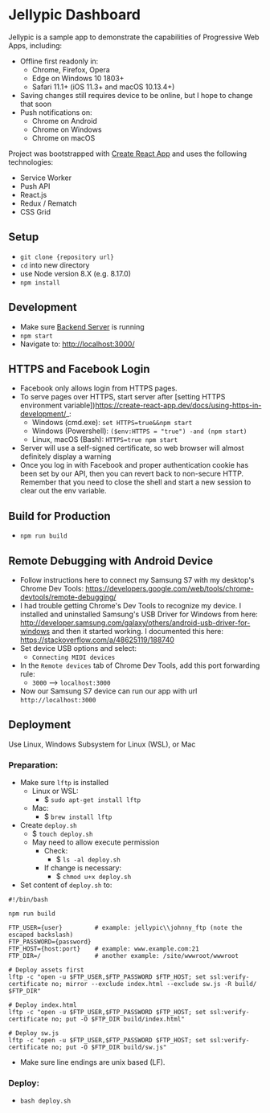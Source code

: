# Jellypic Dashboard

Jellypic is a sample app to demonstrate the capabilities of Progressive Web Apps, including:
* Offline first readonly in:
  * Chrome, Firefox, Opera
  * Edge on Windows 10 1803+
  * Safari 11.1+ (iOS 11.3+ and macOS 10.13.4+)
* Saving changes still requires device to be online, but I hope to change that soon
* Push notifications on:
  * Chrome on Android
  * Chrome on Windows
  * Chrome on macOS

Project was bootstrapped with [Create React App](https://github.com/facebookincubator/create-react-app) and uses the following technologies:
* Service Worker
* Push API
* React.js
* Redux / Rematch
* CSS Grid

## Setup
* `git clone {repository url}`
* `cd` into new directory
* use Node version 8.X (e.g. 8.17.0)
* `npm install`

## Development
* Make sure [Backend Server](https://github.com/johnnyoshika/jellypic) is running
* `npm start`
* Navigate to: [http://localhost:3000/](http://localhost:3000/)

## HTTPS and Facebook Login
* Facebook only allows login from HTTPS pages.
* To serve pages over HTTPS, start server after [setting HTTPS environment variable])https://create-react-app.dev/docs/using-https-in-development/_:
  * Windows (cmd.exe): `set HTTPS=true&&npm start`
  * Windows (Powershell): `($env:HTTPS = "true") -and (npm start)`
  * Linux, macOS (Bash): `HTTPS=true npm start`
* Server will use a self-signed certificate, so web browser will almost definitely display a warning
* Once you log in with Facebook and proper authentication cookie has been set by our API, then you can revert back to non-secure HTTP. Remember that you need to close the shell and start a new session to clear out the env variable.

## Build for Production
* `npm run build`

## Remote Debugging with Android Device
* Follow instructions here to connect my Samsung S7 with my desktop's Chrome Dev Tools: https://developers.google.com/web/tools/chrome-devtools/remote-debugging/
* I had trouble getting Chrome's Dev Tools to recognize my device. I installed and uninstalled Samsung's USB Driver for Windows from here: http://developer.samsung.com/galaxy/others/android-usb-driver-for-windows and then it started working. I documented this here: https://stackoverflow.com/a/48625119/188740
* Set device USB options and select:
  * `Connecting MIDI devices`
* In the `Remote devices` tab of Chrome Dev Tools, add this port forwarding rule:
  * `3000` --> `localhost:3000`
* Now our Samsung S7 device can run our app with url `http://localhost:3000`

## Deployment
Use Linux, Windows Subsystem for Linux (WSL), or Mac
### Preparation:
* Make sure `lftp` is installed
  * Linux or WSL:
    * $ `sudo apt-get install lftp`
  * Mac:
    * $ `brew install lftp`
* Create `deploy.sh`
  * $ `touch deploy.sh`
  * May need to allow execute permission
    * Check:
      * $ `ls -al deploy.sh`
    * If change is necessary:
      * $ `chmod u+x deploy.sh`
* Set content of `deploy.sh` to:

```
#!/bin/bash

npm run build

FTP_USER={user}         # example: jellypic\\johnny_ftp (note the escaped backslash)
FTP_PASSWORD={password}
FTP_HOST={host:port}    # example: www.example.com:21
FTP_DIR=/               # another example: /site/wwwroot/wwwroot

# Deploy assets first
lftp -c "open -u $FTP_USER,$FTP_PASSWORD $FTP_HOST; set ssl:verify-certificate no; mirror --exclude index.html --exclude sw.js -R build/ $FTP_DIR"

# Deploy index.html
lftp -c "open -u $FTP_USER,$FTP_PASSWORD $FTP_HOST; set ssl:verify-certificate no; put -O $FTP_DIR build/index.html"

# Deploy sw.js
lftp -c "open -u $FTP_USER,$FTP_PASSWORD $FTP_HOST; set ssl:verify-certificate no; put -O $FTP_DIR build/sw.js"
```
* Make sure line endings are unix based (LF).

### Deploy:
* `bash deploy.sh`